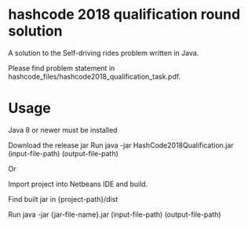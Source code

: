 # hashcode 2018 qualification round solution
A solution to the Self-driving rides problem written in Java.

Please find problem statement in hashcode_files/hashcode2018_qualification_task.pdf.

# Usage
Java 8 or newer must be installed

Download the release jar
Run   java -jar HashCode2018Qualification.jar (input-file-path) (output-file-path)

Or

Import project into Netbeans IDE and build.

Find built jar in {project-path}/dist

Run   java -jar {jar-file-name}.jar (input-file-path) (output-file-path)
